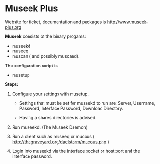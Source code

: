 # Museek Plus

Website for ticket, documentation and packages is http://www.museek-plus.org

**Museek** consists of the binary progams: 
- museekd
- museeq
- muscan ( and possibly muscand).

The configuration script is:
- musetup

**Steps:**

1) Configure your settings with musetup .
 	- Settings that must be set for museekd to run are:
    Server, Username, Password, Interface Password, Download Directory.

 	- Having a shares directories is advised.

2) Run museekd. (The Museek Daemon)

3) Run a client such as museeq or mucous ( http://thegraveyard.org/daelstorm/mucous.php )

4) Login into museekd via the interface socket or host:port and the interface password.
